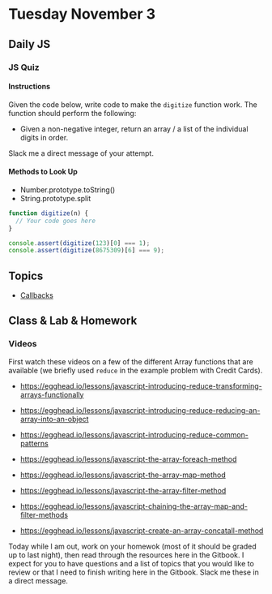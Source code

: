 # Tuesday November 3


## Daily JS

### JS Quiz

#### Instructions

Given the code below, write code to make the `digitize` function work.
The function should perform the following:

* Given a non-negative integer, return an array / a list of the individual digits in order.

Slack me a direct message of your attempt.

#### Methods to Look Up

* Number.prototype.toString()
* String.prototype.split

```js
function digitize(n) {
  // Your code goes here
}

console.assert(digitize(123)[0] === 1);
console.assert(digitize(8675309)[6] === 9);
```

## Topics

- [Callbacks](callback.js)

## Class & Lab & Homework

### Videos

First watch these videos on a few of the different Array functions that are available (we briefly used `reduce` in the example problem with Credit Cards).

* https://egghead.io/lessons/javascript-introducing-reduce-transforming-arrays-functionally
* https://egghead.io/lessons/javascript-introducing-reduce-reducing-an-array-into-an-object
* https://egghead.io/lessons/javascript-introducing-reduce-common-patterns

* https://egghead.io/lessons/javascript-the-array-foreach-method
* https://egghead.io/lessons/javascript-the-array-map-method
* https://egghead.io/lessons/javascript-the-array-filter-method
* https://egghead.io/lessons/javascript-chaining-the-array-map-and-filter-methods
* https://egghead.io/lessons/javascript-create-an-array-concatall-method

Today while I am out, work on your homewok (most of it should be graded up to last night), then read through the resources here in the Gitbook.
I expect for you to have questions and a list of topics that you would like to review or that I need to finish writing here in the Gitbook.
Slack me these in a direct message.
